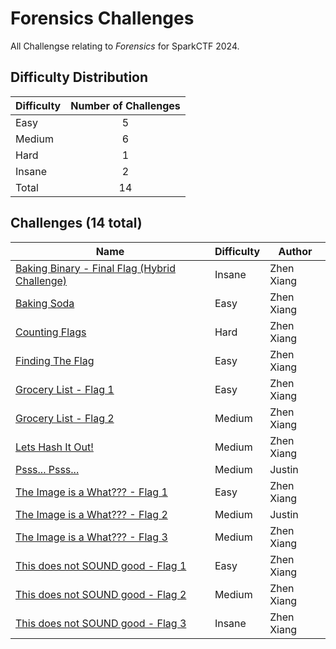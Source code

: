 # Forensics Challenges

All Challengse relating to *Forensics* for SparkCTF 2024.

## Difficulty Distribution

| Difficulty | Number of Challenges |
| ---------- |:--------------------:|
| Easy | 5 |
| Medium | 6 |
| Hard | 1 |
| Insane | 2 |
| Total | 14 |

## Challenges (14 total)

| Name | Difficulty | Author |
| ---- | ---------- | ------ |
| [Baking Binary - Final Flag (Hybrid Challenge)](./BakingBinary) | Insane | Zhen Xiang |
| [Baking Soda](./BakingSoda) | Easy | Zhen Xiang |
| [Counting Flags](./CountingFlags) | Hard | Zhen Xiang |
| [Finding The Flag](./FindingTheFlag) | Easy | Zhen Xiang |
| [Grocery List - Flag 1](./GroceryList1) | Easy | Zhen Xiang |
| [Grocery List - Flag 2](./GroceryList2) | Medium | Zhen Xiang |
| [Lets Hash It Out!](./LetsHashItOut) | Medium | Zhen Xiang |
| [Psss... Psss...](./PsssPsss) | Medium | Justin |
| [The Image is a What??? - Flag 1](./TheImageIsAWhat1) | Easy | Zhen Xiang |
| [The Image is a What??? - Flag 2](./TheImageIsAWhat2) | Medium | Justin |
| [The Image is a What??? - Flag 3](./TheImageIsAWhat3) | Medium | Zhen Xiang |
| [This does not SOUND good - Flag 1](./ThisDoesNotSoundGood1) | Easy | Zhen Xiang |
| [This does not SOUND good - Flag 2](./ThisDoesNotSoundGood2) | Medium | Zhen Xiang |
| [This does not SOUND good - Flag 3](./ThisDoesNotSoundGood3) | Insane | Zhen Xiang |
